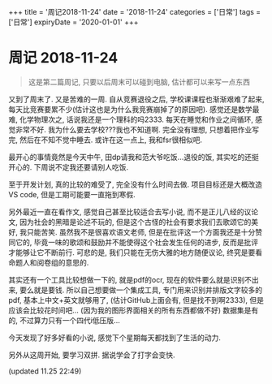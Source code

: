 +++
title = '周记2018-11-24'
date = '2018-11-24'
categories = ['日常']
tags = ['日常']
expiryDate = '2020-01-01'
+++

# 周记 2018-11-24

> 这是第二篇周记, 只要以后周末可以碰到电脑, 估计都可以来写一点东西

又到了周末了. 又是苦难的一周. 自从竞赛退役之后, 学校课课程也渐渐艰难了起来, 每天比竞赛要累不少(估计这也是为什么我竞赛崩掉了的原因吧). 感觉还是数学最难, 化学物理次之, 话说我还是一个理科的吗2333. 每天在睡觉和作业之间循环, 感觉非常不好. 我为什么要去学校???我也不知道啊. 完全没有理想, 只想着把作业写完, 然后在不知不觉中睡去. 或许在这一点上, 我和fsr很相似吧. 

最开心的事情竟然是今天中午, 田dp请我和范大爷吃饭...退役的饭, 其实吃的还挺开心的. 下周说不定我还要请别人吃饭. 

至于开发计划, 真的比较的难受了, 完全没有什么时间去做. 项目目标还是大概改造VS code, 但是工期可能要一直拖到寒假. 

另外最近一直在看作文, 感觉自己甚至比较适合去写小说, 而不是正儿八经的议论文, 因为社会的黑暗是论述不玩的, 但是这个古怪的社会有要求我们去歌颂它的美好, 我只能苦笑. 虽然我不是很喜欢语文老师, 但是在批评这一个方面我还是十分赞同它的, 毕竟一味的歌颂和鼓励并不能使得这个社会发生任何的进步, 反而是批评才能够让它不断前行. 可悲的是, 我们只能在无伤大雅的地方随便议论, 终究是要看命题人和阅卷组的意思的. 

其实还有一个工具比较想做一下的, 就是pdf的ocr, 现在的软件要么就是识别不出来, 要么就是要钱. 所以自己想要做一个集成工具, 专门用来识别并排版文字较多的pdf, 基本上中文+英文就够用了, (估计GitHub上面会有, 但是找不到啊2333), 但是应该会比较花时间吧... (因为我的图形界面相关的所有东西都做不好) 数据集是有的, 不过算力只有一个四代i低压版...

今天发现了好多好看的小说, 感觉下个星期每天都找到了生活的动力.

另外从这周开始, 要学习双拼. 据说学会了打字会变快. 

(updated 11.25 22:49)